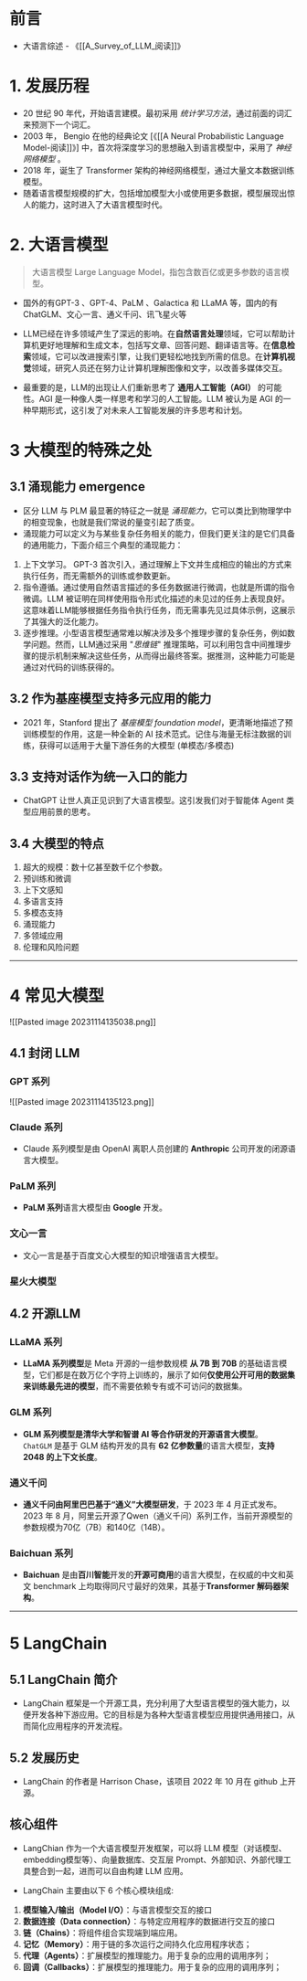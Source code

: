 # 前言

-  大语言综述 - 《[[A_Survey_of_LLM_阅读]]》

# 1. 发展历程

-  20 世纪 90 年代，开始语言建模。最初采用 _统计学习方法_，通过前面的词汇来预测下一个词汇。
-  2003 年， Bengio 在他的经典论文 [《[[A Neural Probabilistic Language Model-阅读]]》] 中，首次将深度学习的思想融入到语言模型中，采用了 _神经网络模型_ 。
-  2018 年，诞生了 Transformer 架构的神经网络模型，通过大量文本数据训练模型。
-   随着语言模型规模的扩大，包括增加模型大小或使用更多数据，模型展现出惊人的能力，这时进入了大语言模型时代。

# 2. 大语言模型

>  大语言模型 Large Language Model，指包含数百亿或更多参数的语言模型。

-  国外的有GPT-3 、GPT-4、PaLM 、Galactica 和 LLaMA 等，国内的有ChatGLM、文心一言、通义千问、讯飞星火等

-  LLM已经在许多领域产生了深远的影响。在**自然语言处理**领域，它可以帮助计算机更好地理解和生成文本，包括写文章、回答问题、翻译语言等。在**信息检索**领域，它可以改进搜索引擎，让我们更轻松地找到所需的信息。在**计算机视觉**领域，研究人员还在努力让计算机理解图像和文字，以改善多媒体交互。

-  最重要的是，LLM的出现让人们重新思考了 **通用人工智能（AGI）** 的可能性。AGI 是一种像人类一样思考和学习的人工智能。LLM 被认为是 AGI 的一种早期形式，这引发了对未来人工智能发展的许多思考和计划。

# 3 大模型的特殊之处

## 3.1 涌现能力 emergence

-  区分 LLM 与 PLM 最显著的特征之一就是 _涌现能力_，它可以类比到物理学中的相变现象，也就是我们常说的量变引起了质变。
-  涌现能力可以定义为与某些复杂任务相关的能力，但我们更关注的是它们具备的通用能力，下面介绍三个典型的涌现能力：
1. 上下文学习。 GPT-3 首次引入，通过理解上下文并生成相应的输出的方式来执行任务，而无需额外的训练或参数更新。
2.  指令遵循。通过使用自然语言描述的多任务数据进行微调，也就是所谓的指令微调。LLM 被证明在同样使用指令形式化描述的未见过的任务上表现良好。这意味着LLM能够根据任务指令执行任务，而无需事先见过具体示例，这展示了其强大的泛化能力。
3.  逐步推理。小型语言模型通常难以解决涉及多个推理步骤的复杂任务，例如数学问题。然而，LLM通过采用 "_思维链_" 推理策略，可以利用包含中间推理步骤的提示机制来解决这些任务，从而得出最终答案。据推测，这种能力可能是通过对代码的训练获得的。

## 3.2 作为基座模型支持多元应用的能力

-  2021 年，Stanford 提出了 _基座模型 foundation model_，更清晰地描述了预训练模型的作用，这是一种全新的 AI 技术范式。记住与海量无标注数据的训练，获得可以适用于大量下游任务的大模型 (单模态/多模态)

## 3.3 支持对话作为统一入口的能力

-  ChatGPT 让世人真正见识到了大语言模型。这引发我们对于智能体 Agent 类型应用前景的思考。

## 3.4 大模型的特点

1.  超大的规模：数十亿甚至数千亿个参数。
2.  预训练和微调
3.  上下文感知
4.  多语言支持
5.  多模态支持
6.  涌现能力
7.  多领域应用
8.  伦理和风险问题

---

# 4 常见大模型

![[Pasted image 20231114135038.png]]

## 4.1 封闭 LLM

### GPT 系列

![[Pasted image 20231114135123.png]]


### Claude 系列

-  Claude 系列模型是由 OpenAI 离职人员创建的 **Anthropic** 公司开发的闭源语言大模型。

### PaLM 系列

-  **PaLM 系列**语言大模型由 **Google** 开发。

### 文心一言

-  文心一言是基于百度文心大模型的知识增强语言大模型。

### 星火大模型


## 4.2 开源LLM

### LLaMA 系列

-  **LLaMA 系列模型**是 Meta 开源的一组参数规模 **从 7B 到 70B** 的基础语言模型，它们都是在数万亿个字符上训练的，展示了如何**仅使用公开可用的数据集来训练最先进的模型**，而不需要依赖专有或不可访问的数据集。

### GLM 系列

-  **GLM 系列模型是清华大学和智谱 AI 等合作研发的开源语言大模型**。`ChatGLM` 是基于 GLM 结构开发的具有 **62 亿参数量**的语言大模型，**支持 2048 的上下文长度**。

### 通义千问

-  **通义千问由阿里巴巴基于“通义”大模型研发**，于 2023 年 4 月正式发布。2023 年 8 月，阿里云开源了Qwen（通义千问）系列工作，当前开源模型的参数规模为70亿（7B）和140亿（14B）。

### Baichuan 系列

-  **Baichuan** 是由**百川智能**开发的**开源可商用**的语言大模型，在权威的中文和英文 benchmark 上均取得同尺寸最好的效果，其基于**Transformer 解码器架构**。

---

# 5 LangChain

## 5.1 LangChain 简介

-  LangChain 框架是一个开源工具，充分利用了大型语言模型的强大能力，以便开发各种下游应用。它的目标是为各种大型语言模型应用提供通用接口，从而简化应用程序的开发流程。

## 5.2 发展历史

-  LangChain 的作者是 Harrison Chase，该项目 2022 年 10 月在 github 上开源。

## 核心组件

-  LangChian 作为一个大语言模型开发框架，可以将 LLM 模型（对话模型、embedding模型等）、向量数据库、交互层 Prompt、外部知识、外部代理工具整合到一起，进而可以自由构建 LLM 应用。 

-  LangChain 主要由以下 6 个核心模块组成:
1.  **模型输入/输出（Model I/O）**：与语言模型交互的接口
2.  **数据连接（Data connection）**：与特定应用程序的数据进行交互的接口
3.  **链（Chains）**：将组件组合实现端到端应用。
4.  **记忆（Memory）**：用于链的多次运行之间持久化应用程序状态；
5.  **代理（Agents）**：扩展模型的推理能力。用于复杂的应用的调用序列；
6. **回调（Callbacks）**：扩展模型的推理能力。用于复杂的应用的调用序列；